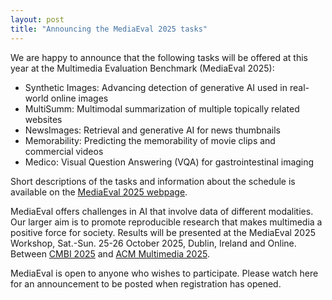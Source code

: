 ```yaml
---
layout: post
title: "Announcing the MediaEval 2025 tasks"
---
```


We are happy to announce that the following tasks will be offered at this year at the Multimedia Evaluation Benchmark (MediaEval 2025):

* Synthetic Images: Advancing detection of generative AI used in real-world online images
* MultiSumm: Multimodal summarization of multiple topically related websites
* NewsImages: Retrieval and generative AI for news thumbnails
* Memorability: Predicting the memorability of movie clips and commercial videos
* Medico:  Visual Question Answering (VQA) for gastrointestinal imaging

Short descriptions of the tasks and information about the schedule is available on the [MediaEval 2025 webpage](https://multimediaeval.github.io/editions/2025/).

MediaEval offers challenges in AI that involve data of different modalities. Our larger aim is to promote reproducible research that makes multimedia a positive force for society. Results will be presented at the 
MediaEval 2025 Workshop, Sat.-Sun. 25-26 October 2025, Dublin, Ireland and Online. Between [CMBI 2025](https://www.cbmi2025.org/) and [ACM Multimedia 2025](https://acmmm2025.org/).

MediaEval is open to anyone who wishes to participate. Please watch here for an announcement to be posted when registration has opened. 
